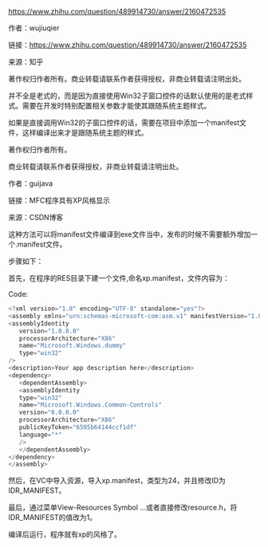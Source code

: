 https://www.zhihu.com/question/489914730/answer/2160472535



作者：wujiuqier

链接：https://www.zhihu.com/question/489914730/answer/2160472535

来源：知乎

著作权归作者所有。商业转载请联系作者获得授权，非商业转载请注明出处。



并不全是老式的，而是因为直接使用Win32子窗口控件的话默认使用的是老式样式。需要在开发时特别配置相关参数才能使其跟随系统主题样式。

如果是直接调用Win32的子窗口控件的话，需要在项目中添加一个manifest文件，这样编译出来才是跟随系统主题的样式。

著作权归作者所有。

商业转载请联系作者获得授权，非商业转载请注明出处。

作者：guijava

链接：MFC程序具有XP风格显示

来源：CSDN博客

这种方法可以将manifest文件编译到exe文件当中，发布的时候不需要额外增加一个.manifest文件。

步骤如下：



首先，在程序的RES目录下建一个文件,命名xp.manifest，文件内容为：

Code:

```javascript
<?xml version="1.0" encoding="UTF-8" standalone="yes"?>
<assembly xmlns="urn:schemas-microsoft-com:asm.v1" manifestVersion="1.0">
<assemblyIdentity
   version="1.0.0.0"
   processorArchitecture="X86"
   name="Microsoft.Windows.dummy"
   type="win32"
/>
<description>Your app description here</description>
<dependency>
   <dependentAssembly>
   <assemblyIdentity
   type="win32"
   name="Microsoft.Windows.Common-Controls"
   version="6.0.0.0"
   processorArchitecture="X86"
   publicKeyToken="6595b64144ccf1df"
   language="*"
   />
   </dependentAssembly>
</dependency>
</assembly>
```

然后，在VC中导入资源，导入xp.manifest，类型为24，并且修改ID为IDR_MANIFEST。

最后，通过菜单View-Resources Symbol …或者直接修改resource.h，将IDR_MANIFEST的值改为1。

编译后运行，程序就有xp的风格了。
